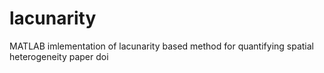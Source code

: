 # lacunarity
MATLAB imlementation of lacunarity based method for quantifying spatial heterogeneity paper doi
